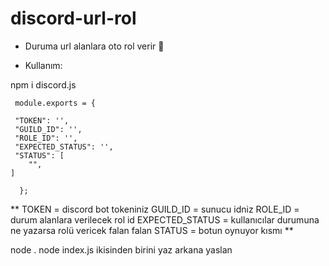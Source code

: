 # discord-url-rol
- Duruma url alanlara oto rol verir 🤪

- Kullanım: 

 npm i discord.js
```
 module.exports = {

 "TOKEN": '', 
 "GUILD_ID": '',  
 "ROLE_ID": '',    
 "EXPECTED_STATUS": '', 
 "STATUS": [
    "",
] 
 
  };
```
**
  TOKEN = discord bot tokeniniz
  GUILD_ID = sunucu idniz
  ROLE_ID = durum alanlara verilecek rol id
  EXPECTED_STATUS = kullanıcılar durumuna ne yazarsa rolü vericek falan falan
  STATUS = botun oynuyor kısmı
**

  node . 
  node index.js  ikisinden birini yaz arkana yaslan




